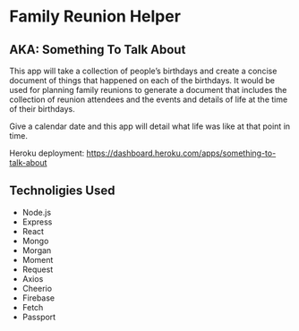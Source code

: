 # Family Reunion Helper
## AKA: Something To Talk About
This app will take a collection of people’s birthdays and create a concise document of things that happened on each of the birthdays. It would be used for planning family reunions to generate a document that includes the collection of reunion attendees and the events and details of life at the time of their birthdays.

Give a calendar date and this app will detail what life was like at that point in time.


Heroku deployment: https://dashboard.heroku.com/apps/something-to-talk-about

## Technoligies Used
* Node.js
* Express
* React
* Mongo
* Morgan
* Moment
* Request
* Axios
* Cheerio
* Firebase
* Fetch
* Passport
